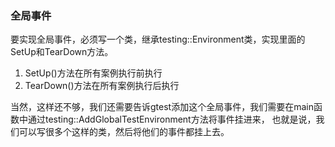 ### 全局事件

要实现全局事件，必须写一个类，继承testing::Environment类，实现里面的SetUp和TearDown方法。

1. SetUp()方法在所有案例执行前执行
2. TearDown()方法在所有案例执行后执行

当然，这样还不够，我们还需要告诉gtest添加这个全局事件，我们需要在main函数中通过testing::AddGlobalTestEnvironment方法将事件挂进来，
也就是说，我们可以写很多个这样的类，然后将他们的事件都挂上去。
